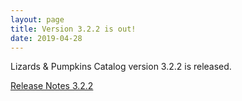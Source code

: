 ```yaml
---
layout: page
title: Version 3.2.2 is out!
date: 2019-04-28
---
```


Lizards & Pumpkins Catalog version 3.2.2 is released.

[Release Notes 3.2.2](https://github.com/lizards-and-pumpkins/catalog/releases/tag/3.2.2)
